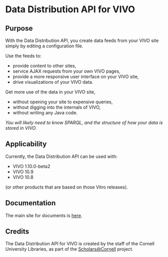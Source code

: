 # Data Distribution API for VIVO

## Purpose

With the Data Distribution API, you create data feeds from your VIVO site 
simply by editing a configuration file. 

Use the feeds to:

* provide content to other sites,
* service AJAX requests from your own VIVO pages,
* provide a more responsive user interface on your VIVO site, 
* drive visualizations of your VIVO data.

Get more use of the data in your VIVO site,

* without opening your site to expensive queries,
* without digging into the internals of VIVO,
* without writing any Java code.

_You will likely need to know SPARQL, and the structure of how your data is stored in VIVO._

## Applicability

Currently, the Data Distribution API can be used with:

* VIVO 1.10.0-beta2 
* VIVO 10.9 
* VIVO 10.8 

(or other products that are based on those Vitro releases).

## Documentation

The main site for documents is [here](https://cul-it.github.io/vivo-data-distribution-api).

## Credits
The Data Distribution API for VIVO is created by the staff of the Cornell University Libraries, 
as part of the [Scholars@Cornell](http://scholars.cornell.edu) project.
